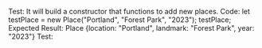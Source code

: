Test: It will build a constructor that functions to add new places.
Code: let testPlace = new Place("Portland", "Forest Park", "2023");
testPlace;
Expected Result: Place {location: "Portland", landmark: "Forest Park", year: "2023"}
Test: 